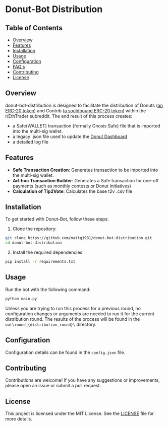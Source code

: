 # Donut-Bot Distribution

## Table of Contents

- [Overview](#overview)
- [Features](#features)
- [Installation](#installation)
- [Usage](#usage)
- [Configuration](#configuration)
- [FAQ's](/faq.md)
- [Contributing](#contributing)
- [License](#license)

## Overview

donut-bot-distribution is designed to facilitate the distribution of Donuts ([an ERC-20 token](https://arbiscan.io/token/0xf42e2b8bc2af8b110b65be98db1321b1ab8d44f5)) and Contrib ([a souldbound ERC-20 token](https://arbiscan.io/token/0xF28831db80a616dc33A5869f6F689F54ADd5b74C)) within the r/EthTrader subreddit. The end result of this process creates: 
- a Safe(WALLET) transaction (formally Gnosis Safe) file that is imported into the multi-sig wallet.
- a legacy .json file used to update the [Donut Dashboard](https://donut-dashboard.com/#/distribution)
- a detailed log file

## Features

- **Safe Transaction Creation**: Generates transaction to be imported into the multi-sig wallet.
- **Ad-hoc Transaction Builder**: Generates a Safe transaction for one-off payments (such as monthly contests or Donut Initiatives)
- **Calculation of Tip2Vote**: Calculates the base t2v .csv file

## Installation

To get started with Donut-Bot, follow these steps:

1. Clone the repository:

```bash
git clone https://github.com/mattg1981/donut-bot-distribution.git
cd donut-bot-distribution
```

2. Install the required dependencies:

```bash
pip install -r requirements.txt
```
## Usage

Run the bot with the following command:

```bash
python main.py
```

Unless you are trying to run this process for a previous round, no configuration changes or arguments are needed to run it for the current distribution round.  The results of the process will be found in the `out\round_{distribution_round}\` directory. 

## Configuration

Configuration details can be found in the `config.json` file. 

## Contributing

Contributions are welcome! If you have any suggestions or improvements, please open an issue or submit a pull request.

## License

This project is licensed under the MIT License. See the [LICENSE](LICENSE) file for more details.

